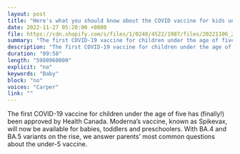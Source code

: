 ```yaml
---
layout: post
title: "Here's what you should know about the COVID vaccine for kids under 5"
date: 2022-11-27 05:20:00 +0800
file: https://cdn.shopify.com/s/files/1/0248/4522/1987/files/20221106_2.mp3?v=1667743534
summary: "The first COVID-19 vaccine for children under the age of five has (finally!) been approved by Health Canada. Moderna’s vaccine, known as Spikevax, will now be available for babies, toddlers and preschoolers. With BA.4 and BA.5 variants on the rise, we answer parents’ most common questions about the under-5 vaccine."
description: "The first COVID-19 vaccine for children under the age of five has (finally!) been approved by Health Canada. Moderna’s vaccine, known as Spikevax, will now be available for babies, toddlers and preschoolers. With BA.4 and BA.5 variants on the rise, we answer parents’ most common questions about the under-5 vaccine."
duration: "09:58"
length: "5988960000"
explicit: "no"
keywords: "Baby"
block: "no"
voices: "Carper"
link: ""
---
```


The first COVID-19 vaccine for children under the age of five has (finally!) been approved by Health Canada. Moderna’s vaccine, known as Spikevax, will now be available for babies, toddlers and preschoolers. With BA.4 and BA.5 variants on the rise, we answer parents’ most common questions about the under-5 vaccine.
